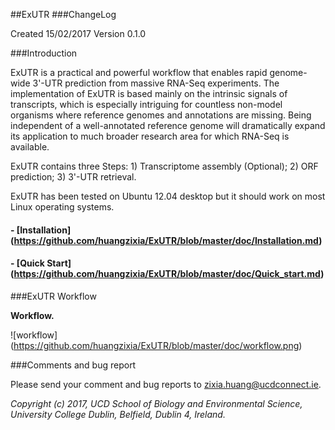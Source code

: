 ##ExUTR
###ChangeLog

Created 15/02/2017
Version 0.1.0

###Introduction

ExUTR is a practical and powerful workflow that enables rapid genome-wide 3'-UTR prediction from massive RNA-Seq experiments. The implementation of ExUTR is based mainly on the intrinsic signals of transcripts, which is especially intriguing for countless non-model organisms where reference genomes and annotations are missing. Being independent of a well-annotated reference genome will dramatically expand its application to much broader research area for which RNA-Seq is available.

ExUTR contains three Steps: 1) Transcriptome assembly (Optional); 2) ORF prediction; 3) 3'-UTR retrieval.

ExUTR has been tested on Ubuntu 12.04 desktop but it should work on most Linux operating systems.

#### - [Installation] (https://github.com/huangzixia/ExUTR/blob/master/doc/Installation.md)
#### - [Quick Start] (https://github.com/huangzixia/ExUTR/blob/master/doc/Quick_start.md)

###ExUTR Workflow

**Workflow.** 

![workflow] (https://github.com/huangzixia/ExUTR/blob/master/doc/workflow.png)

###Comments and bug report

Please send your comment and bug reports to zixia.huang@ucdconnect.ie.

*Copyright (c) 2017, UCD School of Biology and Environmental Science, University College Dublin, Belfield, Dublin 4, Ireland.*
